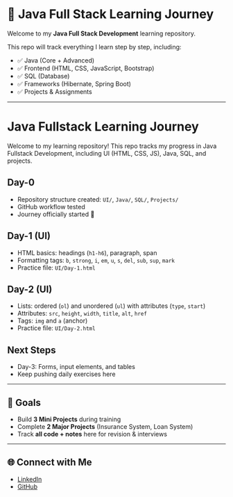 # 🚀 Java Full Stack Learning Journey  

Welcome to my **Java Full Stack Development** learning repository. 
 
This repo will track everything I learn step by step, including:  
- ✅ Java (Core + Advanced)  
- ✅ Frontend (HTML, CSS, JavaScript, Bootstrap)  
- ✅ SQL (Database)  
- ✅ Frameworks (Hibernate, Spring Boot)  
- ✅ Projects & Assignments  

---

# Java Fullstack Learning Journey

Welcome to my learning repository! This repo tracks my progress in Java Fullstack Development, including UI (HTML, CSS, JS), Java, SQL, and projects.

## Day-0
- Repository structure created: `UI/`, `Java/`, `SQL/`, `Projects/`
- GitHub workflow tested
- Journey officially started 🚀

## Day-1 (UI)
- HTML basics: headings (`h1-h6`), paragraph, span
- Formatting tags: `b`, `strong`, `i`, `em`, `u`, `s`, `del`, `sub`, `sup`, `mark`
- Practice file: `UI/Day-1.html`

## Day-2 (UI)
- Lists: ordered (`ol`) and unordered (`ul`) with attributes (`type`, `start`)
- Attributes: `src`, `height`, `width`, `title`, `alt`, `href`
- Tags: `img` and `a` (anchor)
- Practice file: `UI/Day-2.html`

## Next Steps
- Day-3: Forms, input elements, and tables
- Keep pushing daily exercises here


---

## 📌 Goals  
- Build **3 Mini Projects** during training  
- Complete **2 Major Projects** (Insurance System, Loan System)  
- Track **all code + notes** here for revision & interviews  

---

## 🌐 Connect with Me  
- [LinkedIn](https://linkedin.com/in/your-link)  
- [GitHub](https://github.com/rohit-0202)  



